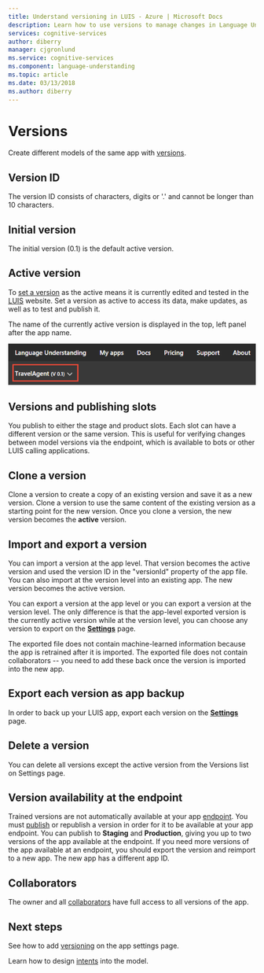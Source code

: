 ```yaml
---
title: Understand versioning in LUIS - Azure | Microsoft Docs
description: Learn how to use versions to manage changes in Language Understanding (LUIS)
services: cognitive-services
author: diberry
manager: cjgronlund
ms.service: cognitive-services
ms.component: language-understanding
ms.topic: article
ms.date: 03/13/2018
ms.author: diberry
---
```


# Versions
Create different models of the same app with [versions](luis-how-to-manage-versions.md). 

## Version ID
The version ID consists of characters, digits or '.' and cannot be longer than 10 characters.

## Initial version
The initial version (0.1) is the default active version. 

## Active version
To [set a version](luis-how-to-manage-versions.md#set-active-version) as the active means it is currently edited and tested in the [LUIS](luis-reference-regions.md) website. Set a version as active to access its data, make updates, as well as to test and publish it.

The name of the currently active version is displayed in the top, left panel after the app name. 

[ ![Change active version](./media/luis-concept-version/version-in-nav-bar-inline.png) ](./media/luis-concept-version/version-in-nav-bar-expanded.png#lightbox)

## Versions and publishing slots
You publish to either the stage and product slots. Each slot can have a different version or the same version. This is useful for verifying changes between model versions via the endpoint, which is available to bots or other LUIS calling applications. 

## Clone a version
Clone a version to create a copy of an existing version and save it as a new version. Clone a version to use the same content of the existing version as a starting point for the new version. Once you clone a version, the new version becomes the **active** version. 

## Import and export a version
You can import a version at the app level. That version becomes the active version and used the version ID in the "versionId" property of the app file. You can also import at the version level into an existing app. The new version becomes the active version. 

You can export a version at the app level or you can export a version at the version level. The only difference is that the app-level exported version is the currently active version while at the version level, you can choose any version to export on the **[Settings](luis-how-to-manage-versions.md)** page. 

The exported file does not contain machine-learned information because the app is retrained after it is imported. The exported file does not contain collaborators -- you need to add these back once the version is imported into the new app.

## Export each version as app backup
In order to back up your LUIS app, export each version on the **[Settings](luis-how-to-manage-versions.md)** page.

## Delete a version
You can delete all versions except the active version from the Versions list on Settings page. 

## Version availability at the endpoint
Trained versions are not automatically available at your app [endpoint](luis-glossary.md#endpoint). You must [publish](luis-how-to-publish-app.md) or republish a version in order for it to be available at your app endpoint. You can publish to **Staging** and **Production**, giving you up to two versions of the app available at the endpoint. If you need more versions of the app available at an endpoint, you should export the version and reimport to a new app. The new app has a different app ID.

## Collaborators
The owner and all [collaborators](luis-how-to-collaborate.md) have full access to all versions of the app.

## Next steps

See how to add [versioning](luis-how-to-manage-versions.md) on the app settings page. 

Learn how to design [intents](luis-concept-intent.md) into the model.